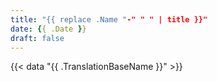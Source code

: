 ```yaml
---
title: "{{ replace .Name "-" " " | title }}"
date: {{ .Date }}
draft: false
---
```


{{< data "{{ .TranslationBaseName }}" >}}